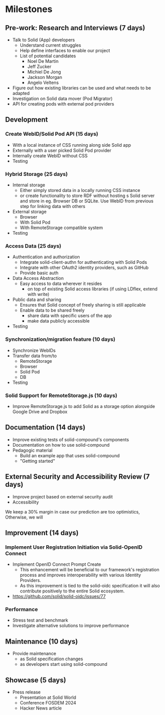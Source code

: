 # Milestones

## Pre-work: Research and Interviews (7 days)

- Talk to Solid (App) developers
  - Understand current struggles
  - Help define interfaces to enable our project
  - List of potential candidates
    - Noel De Martin
    - Jeff Zucker
    - Michiel De Jong
    - Jackson Morgan
    - Angelo Veltens
- Figure out how existing libraries can be used and what needs to be adapted
- Investigation on Solid data mover (Pod Migrator)
- API for creating pods with external pod providers

## Development

### Create WebID/Solid Pod API (15 days)

- With a local instance of CSS running along side Solid app
- Externally with a user picked Solid Pod provider
- Internally create WebID without CSS
- Testing

### Hybrid Storage (25 days)

- Internal storage
  - Either simply stored data in a locally running CSS instance
  - or create functionality to store RDF without hosting s Solid server and store in eg. Browser DB or SQLite. Use WebID from previous step for linking data with others
- External storage
  - Browser
  - With Solid Pod
  - With RemoteStorage compatible system
- Testing

### Access Data (25 days)

- Authentication and authorization
  - Integrate solid-client-authn for authenticating with Solid Pods
  - Integrate with other OAuth2 identity providers, such as GitHub
  - Provide basic auth
- Data Access Abstraction
  - Easy access to data wherever it resides
    - on top of existing Solid access libraries (if using LDflex, extend with write)
- Public data and sharing
  - Ensures that Solid concept of freely sharing is still applicable
  - Enable data to be shared freely
    - share data with specific users of the app
    - make data publicly accessible
- Testing

### Synchronization/migration feature (10 days)

- Synchronize WebIDs
- Transfer data from/to
  - RemoteStorage
  - Browser
  - Solid Pod
  - DB
- Testing

### Solid Support for RemoteStorage.js (10 days)

- Improve RemoteStorage.js to add Solid as a storage option alongside Google Drive and Dropbox

## Documentation (14 days)

- Improve existing tests of solid-compound's components
- Documentation on how to use solid-compound
- Pedagogic material
  - Build an example app that uses solid-compound
  - "Getting started"

## External Security and Accessibility Review (7 days)

- Improve project based on external security audit
- Accessibility

We keep a 30% margin in case our prediction are too optimistics, Otherwise, we will

## Improvement (14 days)

### Implement User Registration Initiation via Solid-OpenID Connect

- Implement OpenID Connect Prompt Create
  - This enhancement will be beneficial to our framework's registration process and improves interoperability with various Identity Providers.
  - As this improvement is tied to the solid-oidc specification it will also contribute positively to the entire Solid ecosystem.
- <https://github.com/solid/solid-oidc/issues/77>

### Performance

- Stress test and benchmark
- Investigate alternative solutions to improve performance

## Maintenance (10 days)

- Provide maintenance
  - as Solid specification changes
  - as developers start using solid-compound

## Showcase (5 days)

- Press release
  - Presentation at Solid World
  - Conference FOSDEM 2024
  - Hacker News article
